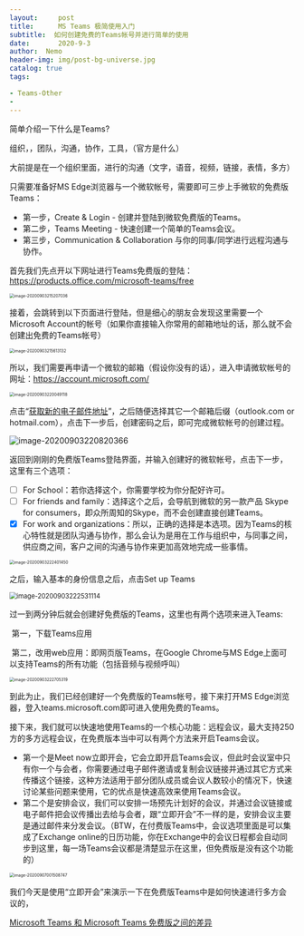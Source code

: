 ```yaml
---
layout:     post
title:      MS Teams 极简使用入门
subtitle:  如何创建免费的Teams帐号并进行简单的使用
date:       2020-9-3
author:  Nemo
header-img: img/post-bg-universe.jpg
catalog: true
tags:

- Teams-Other
- 
---
```


简单介绍一下什么是Teams?

组织，，团队，沟通，协作，工具，（官方是什么）

大前提是在一个组织里面，进行的沟通（文字，语音，视频，链接，表情，多方）



只需要准备好MS Edge浏览器与一个微软帐号，需要即可三步上手微软的免费版Teams：

- 第一步，Create & Login - 创建并登陆到微软免费版的Teams。
- 第二步，Teams Meeting - 快速创建一个简单的Teams会议。
- 第三步，Communication & Collaboration 与你的同事/同学进行远程沟通与协作。

首先我们先点开以下网址进行Teams免费版的登陆：https://products.office.com/microsoft-teams/free

<img src="C:\Users\Nemo\AppData\Roaming\Typora\typora-user-images\image-20200903215207036.png" alt="image-20200903215207036" style="zoom:50%;" />

接着，会跳转到以下页面进行登陆，但是细心的朋友会发现这里需要一个Microsoft Account的帐号（如果你直接输入你常用的邮箱地址的话，那么就不会创建出免费的Teams帐号）

<img src="C:\Users\Nemo\AppData\Roaming\Typora\typora-user-images\image-20200903215613132.png" alt="image-20200903215613132" style="zoom:50%;" />

所以，我们需要再申请一个微软的邮箱（假设你没有的话），进入申请微软帐号的网址：https://account.microsoft.com/

<img src="C:\Users\Nemo\AppData\Roaming\Typora\typora-user-images\image-20200903220049118.png" alt="image-20200903220049118" style="zoom:50%;" />

点击“[获取新的电子邮件地址](https://signup.live.com/signup?lcid=2052&wa=wsignin1.0&rpsnv=13&ct=1599141632&rver=7.0.6738.0&wp=MBI_SSL&wreply=https%3a%2f%2faccount.microsoft.com%2fauth%2fcomplete-signin%3fru%3dhttps%3A%2F%2Faccount.microsoft.com%2F%3Fru%3Dhttps%253A%252F%252Faccount.microsoft.com%252F&lc=2052&id=292666&lw=1&fl=easi2&mkt=zh-CN&lic=1&uaid=f2c92cf9fca4439b97d448eecfbfc09f#)”，之后随便选择其它一个邮箱后缀（outlook.com or hotmail.com），点击下一步后，创建密码之后，即可完成微软帐号的创建过程。

![image-20200903220820366](C:\Users\Nemo\AppData\Roaming\Typora\typora-user-images\image-20200903220820366.png)

返回到刚刚的免费版Teams登陆界面，并输入创建好的微软帐号，点击下一步，这里有三个选项：

- [ ] For School：若你选择这个，你需要学校为你分配好许可。
- [ ] For friends and family：选择这个之后，会导航到微软的另一款产品 Skype for consumers，即众所周知的Skype，而不会创建直接创建Teams。
- [x] For work and organizations：所以，正确的选择是本选项。因为Teams的核心特性就是团队沟通与协作，那么会认为是用在工作与组织中，与同事之间，供应商之间，客户之间的沟通与协作来更加高效地完成一些事情。 

<img src="C:\Users\Nemo\AppData\Roaming\Typora\typora-user-images\image-20200903222401450.png" alt="image-20200903222401450" style="zoom:50%;" />

之后，输入基本的身份信息之后，点击Set up Teams

<img src="C:\Users\Nemo\AppData\Roaming\Typora\typora-user-images\image-20200903222531114.png" alt="image-20200903222531114" style="zoom: 80%;" />

过一到两分钟后就会创建好免费版的Teams，这里也有两个选项来进入Teams:

​	第一，下载Teams应用

​	第二，改用web应用：即网页版Teams，在Google Chrome与MS Edge上面可以支持Teams的所有功能（包括音频与视频呼叫）

<img src="C:\Users\Nemo\AppData\Roaming\Typora\typora-user-images\image-20200903222705319.png" alt="image-20200903222705319" style="zoom:50%;" />

到此为止，我们已经创建好一个免费版的Teams帐号，接下来打开MS Edge浏览器，登入teams.microsoft.com即可进入使用免费的Teams。

接下来，我们就可以快速地使用Teams的一个核心功能：远程会议，最大支持250方的多方远程会议，在免费版本当中可以有两个方法来开启Teams会议。

- 第一个是Meet now立即开会，它会立即开启Teams会议，但此时会议室中只有你一个与会者，你需要通过电子邮件邀请或复制会议链接并通过其它方式来传播这个链接，这种方法适用于部分团队成员或会议人数较小的情况下，快速讨论某些问题来使用，它的优点是快速高效来使用Teams会议。
- 第二个是安排会议，我们可以安排一场预先计划好的会议，并通过会议链接或电子邮件把会议传播出去给与会者，跟“立即开会”不一样的是，安排会议主要是通过邮件来分发会议。（BTW，在付费版Teams中，会议选项里面是可以集成了Exchange online的日历功能，你在Exchange中的会议日程都会自动同步到这里，每一场Teams会议都是清楚显示在这里，但免费版是没有这个功能的）

<img src="C:\Users\Nemo\AppData\Roaming\Typora\typora-user-images\image-20200907001508747.png" alt="image-20200907001508747" style="zoom:50%;" />

我们今天是使用“立即开会”来演示一下在免费版Teams中是如何快速进行多方会议的，



[Microsoft Teams 和 Microsoft Teams 免费版之间的差异](https://support.microsoft.com/zh-cn/office/microsoft-teams-%E5%92%8C-microsoft-teams-%E5%85%8D%E8%B4%B9%E7%89%88%E4%B9%8B%E9%97%B4%E7%9A%84%E5%B7%AE%E5%BC%82-0b69cf39-eb52-49af-b255-60d46fdf8a9c?ui=zh-cn&rs=zh-cn&ad=cn&WT.mc_id=M365-MVP-5003881)





